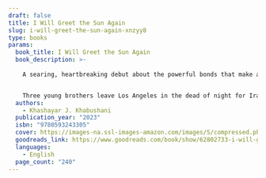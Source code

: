 ```yaml
---
draft: false
title: I Will Greet the Sun Again
slug: i-will-greet-the-sun-again-xnzyy8
type: books
params:
  book_title: I Will Greet the Sun Again
  book_description: >-
    
    A searing, heartbreaking debut about the powerful bonds that make and break an Iranian-American family


    Three young brothers leave Los Angeles in the dead of night for Iran, taken by their father from their mother to a country and an ancestral home they barely recognize. They return to the Valley months later, spit back into American life and changed in awful and inexorable ways. Under the annihilating light of the California sun, our protagonist, the youngest brother, tries to piece together a childhood shattered by his father's abuse, a queer adolescence marked by a shy, secret love affair with a boy he meets on the basketball court, and his suddenly-hostile status as a Muslim living under the shadow of 9/11.
  authors:
    - Khashayar J. Khabushani
  publication_year: "2023"
  isbn: "9780593243305"
  cover: https://images-na.ssl-images-amazon.com/images/S/compressed.photo.goodreads.com/books/1684817912i/62802733.jpg
  goodreads_link: https://www.goodreads.com/book/show/62802733-i-will-greet-the-sun-again?ref=rae_3
  languages:
    - English
  page_count: "240"
---
```

